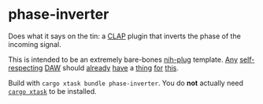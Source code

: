 # phase-inverter
Does what it says on the tin: a [CLAP](https://cleveraudio.org/) plugin that inverts the phase of the incoming signal.

This is intended to be an extremely bare-bones [nih-plug](https://github.com/robbert-vdh/nih-plug) template. [Any](https://forum.ableton.com/viewtopic.php?t=101725) [self-respecting](https://www.kvraudio.com/forum/viewtopic.php?t=410205) [DAW](https://www.image-line.com/fl-studio-learning/fl-studio-online-manual/html/plugins/Fruity%20Phase%20Inverter.htm) should [already](https://support.apple.com/guide/logicpro/reverse-audio-and-invert-phase-lgcp2158bd98/mac) [have](https://forums.steinberg.net/t/how-to-invert-phase-of-a-track/653130/4) a [thing](https://forums.presonus.com/viewtopic.php?t=8528) [for](https://www.reddit.com/r/Reaper/comments/9krb1n/question_how_do_i_invert_phase/) [this](https://www.reasonstudios.com/shop/rack-extension/itsy-audio-phase-inverter/).

Build with `cargo xtask bundle phase-inverter`. You do **not** actually need [`cargo xtask`](https://github.com/matklad/cargo-xtask/) to be installed.
